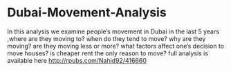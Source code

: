 # Dubai-Movement-Analysis
In this analysis we examine people’s movement in Dubai in the last 5 years ,where are they moving to? when do they tend to move? why are they moving? are they moving less or more? what factors affect one’s decision to move houses? is cheaper rent the only reason to move?
full analysis is available here 
http://rpubs.com/Nahid92/416660
